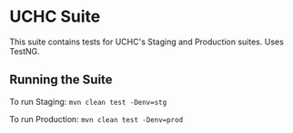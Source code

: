 UCHC Suite
=============
This suite contains tests for UCHC's Staging and Production suites. Uses TestNG.

## Running the Suite
To run Staging:
`mvn clean test -Denv=stg`

To run Production:
`mvn clean test -Denv=prod`